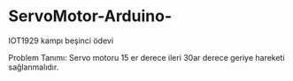 # ServoMotor-Arduino-
 IOT1929 kampı beşinci ödevi
 
Problem Tanımı:
Servo motoru 15 er derece ileri 30ar derece geriye hareketi sağlanmalıdır.
